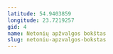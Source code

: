 ```yaml
---
latitude: 54.9403859
longitude: 23.7219257
gid: 4
name: Netonių apžvalgos bokštas
slug: netoniu-apzvalgos-bokstas
---
```


